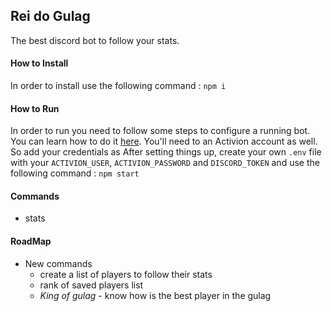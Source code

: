 ## Rei do Gulag

The best discord bot to follow your stats.

#### How to Install

In order to install use the following command :
`npm i`

#### How to Run

In order to run you need to follow some steps to configure a running bot. You can learn how to do it [here](https://discordjs.guide/preparations/setting-up-a-bot-application.html#creating-your-bot).
You'll need to an Activion account as well. So add your credentials as
After setting things up, create your own `.env` file with your `ACTIVION_USER`, `ACTIVION_PASSWORD` and `DISCORD_TOKEN` and use the following command :
`npm start`

#### Commands

- stats

#### RoadMap

- New commands
  - create a list of players to follow their stats
  - rank of saved players list
  - _King of gulag_ - know how is the best player in the gulag
